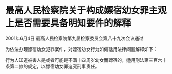 # 最高人民检察院关于构成嫖宿幼女罪主观上是否需要具备明知要件的解释

2001年6月4日 最高人民检察院第九届检察委员会第八十九次会议通过

<!-- INFO END -->

为依法办理嫖宿幼女犯罪案件，对嫖宿幼女行为如何适用法律问题解释如下：

行为人知道被害人是或者可能是不满十四周岁幼女而嫖宿的，适用刑法第三百六十条第二款的规定，以嫖宿幼女罪追究刑事责任。